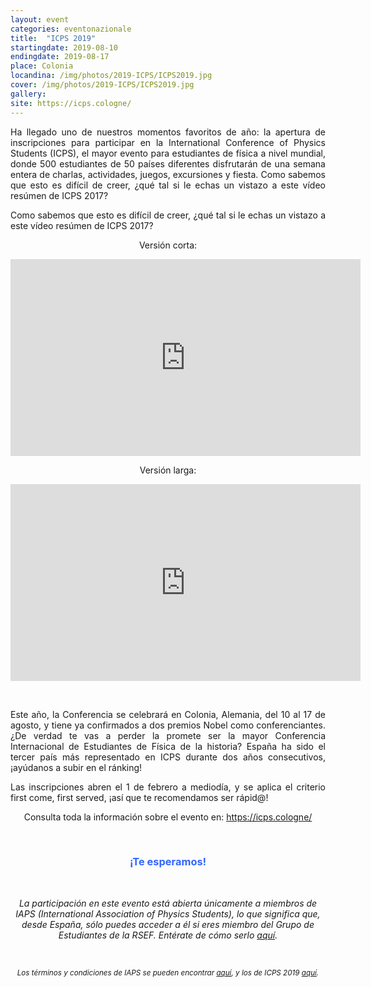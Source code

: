 ```yaml
---
layout: event
categories: eventonazionale
title:  "ICPS 2019"
startingdate: 2019-08-10
endingdate: 2019-08-17
place: Colonia
locandina: /img/photos/2019-ICPS/ICPS2019.jpg
cover: /img/photos/2019-ICPS/ICPS2019.jpg
gallery:
site: https://icps.cologne/
---
```


<p style="text-align: justify;">
  Ha llegado uno de nuestros momentos favoritos de año: la apertura de inscripciones para participar en la International Conference of Physics Students (ICPS), el mayor evento para estudiantes de física a nivel mundial, donde 500 estudiantes de 50 países diferentes disfrutarán de una semana entera de charlas, actividades, juegos, excursiones y fiesta. Como sabemos que esto es difícil de creer, ¿qué tal si le echas un vistazo a este vídeo resúmen de ICPS 2017?
</p>
<p style="text-align: justify;">
  Como sabemos que esto es difícil de creer, ¿qué tal si le echas un vistazo a este vídeo resúmen de ICPS 2017?
</p>
<div>
  <p style="text-align: center;">
    Versión corta:
  </p>
  <p style="text-align: center;">
    <iframe width="560" height="315" src="https://www.youtube-nocookie.com/embed/0MWMx-Klmms?rel=0" frameborder="0" allow="accelerometer; autoplay; encrypted-media; gyroscope; picture-in-picture" allowfullscreen></iframe>
  </p>
  <p style="text-align: center;">
    Versión larga:
  </p>
  <p style="text-align: center;">
    <iframe width="560" height="315" src="https://www.youtube-nocookie.com/embed/GcoZuXLViAA?rel=0" frameborder="0" allow="accelerometer; autoplay; encrypted-media; gyroscope; picture-in-picture" allowfullscreen></iframe>
  </p>
</div>
<p>
  &nbsp;
</p>
<p style="text-align: justify;">
  Este año, la Conferencia se celebrará en Colonia, Alemania, del 10 al 17 de agosto, y tiene ya confirmados a dos premios Nobel como conferenciantes. ¿De verdad te vas a perder la promete ser la mayor Conferencia Internacional de Estudiantes de Física de la historia? España ha sido el tercer país más representado en ICPS durante dos años consecutivos, ¡ayúdanos a subir en el ránking!
</p>
<p style="text-align: justify;">
  Las inscripciones abren el 1 de febrero a mediodía, y se aplica el criterio first come, first served, ¡así que te recomendamos ser rápid@!
</p>
<center>
  Consulta toda la información sobre el evento en: <a href="https://icps.cologne/">https://icps.cologne/</a>
</center>
<p>
  &nbsp;
</p>
<h3 style="text-align: center;">
  <span style="color: #3366ff;">
    ¡Te esperamos!
  </span>
</h3>
<p>
  &nbsp;
</p>
<center>
  <em>
    La participación en este evento está abierta únicamente a miembros de IAPS (International Association of Physics Students), lo que significa que, desde España, sólo puedes acceder a él si eres miembro del Grupo de Estudiantes de la RSEF. Entérate de cómo serlo <a href="/inscripcion/">aquí</a>.
  </em>
</center>
<p>
  &nbsp;
</p>
<p style="text-align: center;">
  <em>
    <small>
      Los términos y condiciones de IAPS se pueden encontrar <a href="https://www.iaps.info/wp-content/uploads/2018/11/iaps-Terms-and-Conditions.pdf">aquí</a>, y los de ICPS 2019 <a href="https://icps.cologne/wp-content/uploads/2019/01/ICPS-2019-Terms-and-Conditions_final.pdf">aquí</a>.
    </small>
  </em>
</p>
